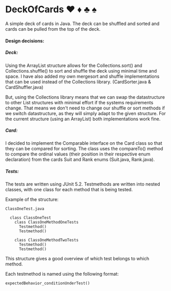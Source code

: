 # DeckOfCards :hearts: :diamonds: :clubs: :spades:

A simple deck of cards in Java.
The deck can be shuffled and sorted and
cards can be pulled from the top of the deck.

#### Design decisions:
##### Deck:
  Using the ArrayList structure allows
  for the Collections.sort() and Collections.shuffle() 
  to sort and shuffle the deck using minimal time and space.
  I have also added my own mergesort and shuffle implementations 
  that can be used instead of the Collections library. (CardSorter.java & CardShuffler.java)
  
  But, using the Collections library means that 
  we can swap the datastructure to
  other List structures with minimal effort if the systems
  requirements change. That means we don't need to change
  our shuffle or sort methods if we switch datastructure, 
  as they will simply adapt to the given structure. 
  For the current structure (using an ArrayList) both implementations work fine.
  
##### Card:
  I decided to implement the Comparable interface on the Card class
  so that they can be compared for sorting. The class uses the compareTo()
  method to compare the ordinal values (their position in their respective enum declaration) from the cards Suit and Rank enums 
  (Suit.java, Rank.java). 
  
##### Tests:
  The tests are written using JUnit 5.2.
  Testmethods are written into nested classes, 
  with one class for each method that is being tested.
  
  Example of the structure:
```
ClassOneTest.java

  class ClassOneTest
    class ClassOneMethodOneTests
      Testmethod()
      Testmethod()
        
    class ClassOneMethodTwoTests
      Testmethod()
      Testmethod()
```
This structure gives a good overview of which test belongs to which method. 

Each testmethod is named using the following format:
```
expectedBehavior_conditionUnderTest()
```
